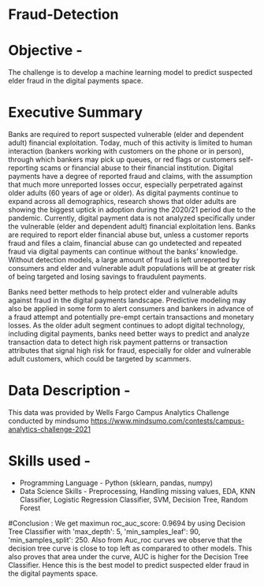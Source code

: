 # Fraud-Detection

# Objective - 
The challenge is to develop a machine learning model to predict suspected elder fraud in the digital payments space.

# Executive Summary
Banks are required to report suspected vulnerable (elder and dependent adult) financial exploitation. Today, much of this activity is limited to human interaction (bankers working with customers on the phone or in person), through which bankers may pick up queues, or red flags or customers self-reporting scams or financial abuse to their financial institution. Digital payments have a degree of reported fraud and claims, with the assumption that much more unreported losses occur, especially perpetrated against older adults (60 years of age or older). As digital payments continue to expand across all demographics, research shows that older adults are showing the biggest uptick in adoption during the 2020/21 period due to the pandemic. Currently, digital payment data is not analyzed specifically under the vulnerable (elder and dependent adult) financial exploitation lens. Banks are required to report elder financial abuse but, unless a customer reports fraud and files a claim, financial abuse can go undetected and repeated fraud via digital payments can continue without the banks’ knowledge. Without detection models, a large amount of fraud is left unreported by consumers and elder and vulnerable adult populations will be at greater risk of being targeted and losing savings to fraudulent payments.

Banks need better methods to help protect elder and vulnerable adults against fraud in the digital payments landscape. Predictive modeling may also be applied in some form to alert consumers and bankers in advance of a fraud attempt and potentially pre-empt certain transactions and monetary losses. As the older adult segment continues to adopt digital technology, including digital payments, banks need better ways to predict and analyze transaction data to detect high risk payment patterns or transaction attributes that signal high risk for fraud, especially for older and vulnerable adult customers, which could be targeted by scammers.

# Data Description -
This data was provided by Wells Fargo Campus Analytics Challenge conducted by mindsumo
https://www.mindsumo.com/contests/campus-analytics-challenge-2021 

# Skills used -
- Programming Language - Python (sklearn, pandas, numpy)
- Data Science Skills - Preprocessing, Handling missing values, EDA, KNN Classifier, Logistic Regression Classifier, SVM, Decision Tree, Random Forest

#Conclusion :
We get maximun roc_auc_score: 0.9694 by using Decision Tree Classifier with 'max_depth': 5, 'min_samples_leaf': 90, 'min_samples_split': 250. Also from Auc_roc curves we observe that the decision tree curve is close to top left as comparared to other models. This also proves that area under the curve, AUC is higher for the Decision Tree Classifier. Hence this is the best model to predict suspected elder fraud in the digital payments space.

